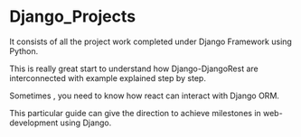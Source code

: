 # Django_Projects
It consists of all the project work completed under Django Framework using Python.

This is really great start to understand how Django-DjangoRest are interconnected with example explained step by step.

Sometimes , you need to know how react can interact with Django ORM. 

This particular guide can give the direction to achieve milestones in web-development using Django.
